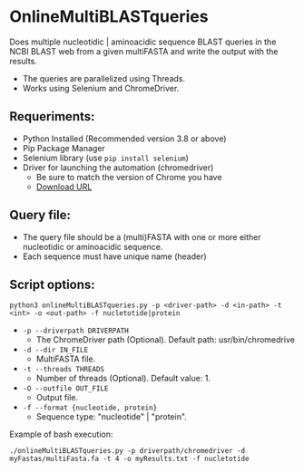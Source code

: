 # OnlineMultiBLASTqueries
Does multiple nucleotidic | aminoacidic sequence BLAST queries in the NCBI BLAST web from a given multiFASTA and write the output with the results. 
- The queries are parallelized using Threads. 
- Works using Selenium and ChromeDriver. 

## Requeriments:
 - Python Installed (Recommended version 3.8 or above)
 - Pip Package Manager
 - Selenium library (use `pip install selenium`)
 - Driver for launching the automation (chromedriver)
   - Be sure to match the version of Chrome you have
   - [Download URL](https://sites.google.com/chromium.org/driver/downloads?authuser=0)
 
## Query file:
- The query file should be a (multi)FASTA with one or more either nucleotidic or aminoacidic sequence. 
- Each sequence must have unique name (header)

## Script options:
`python3 onlineMultiBLASTqueries.py -p <driver-path> -d <in-path> -t <int> -o <out-path> -f nucletotide|protein`

- `-p --driverpath DRIVERPATH`
  - The ChromeDriver path (Optional). Default path: usr/bin/chromedrive
- `-d --dir IN_FILE`
  - MultiFASTA file.
- `-t --threads THREADS`
  - Number of threads (Optional). Default value: 1.
- `-O --outfile OUT_FILE`
  - Output file.
- `-f --format {nucleotide, protein}`
  - Sequence type: "nucleotide" | "protein".
 
Example of bash execution:

`./onlineMultiBLASTqueries.py -p driverpath/chromedriver -d myFastas/multiFasta.fa -t 4 -o myResults.txt -f nucletotide`
